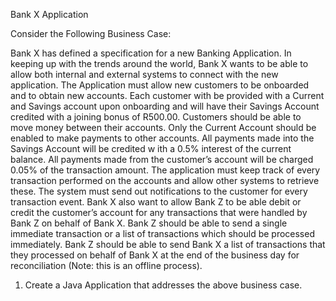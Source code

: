 Bank X Application

Consider the Following Business Case:

Bank X has defined a specification for a new Banking Application. In keeping up with the trends around the world, Bank X wants to be able to allow both internal and external systems to connect with the new application. The Application must allow new customers to be onboarded and to obtain new accounts. Each customer with be provided with a Current and Savings account upon onboarding and will have their Savings Account credited with a joining bonus of R500.00. Customers should be able to move money between their accounts. Only the Current Account should be enabled to make payments to other accounts. All payments made into the Savings Account will be credited w ith a 0.5% interest of the current balance. All payments made from the customer’s account will be charged 0.05% of the transaction amount. The application must keep track of every transaction performed on the accounts and allow other systems to retrieve these. The system must send out notifications to the customer for every transaction event. Bank X also want to allow Bank Z to be able debit or credit the customer’s account for any transactions that were handled by Bank Z on behalf of Bank X. Bank Z should be able to send a single immediate transaction or a list of transactions which should be processed immediately. Bank Z should be able to send Bank X a list of transactions that they processed on behalf of Bank X at the end of the business day for reconciliation (Note: this is an offline process).

1.	Create a Java Application that addresses the above business case.
